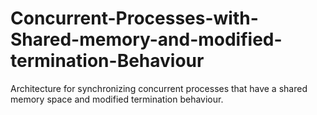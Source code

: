 # Concurrent-Processes-with-Shared-memory-and-modified-termination-Behaviour
Architecture for synchronizing concurrent processes that have a shared memory space and modified termination behaviour.
